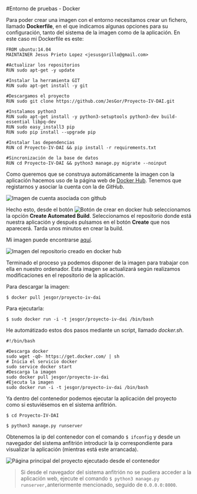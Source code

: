 #Entorno de pruebas - Docker

Para poder crear una imagen con el entorno necesitamos crear un fichero, llamado **Dockerfile**, en el que indicamos algunas opciones para su configuración, tanto del sistema de la imagen como de la aplicación. En este caso mi Dockerfile es este:

```
FROM ubuntu:14.04
MAINTAINER Jesus Prieto Lopez <jesusgorillo@gmail.com>

#Actualizar los repositorios
RUN sudo apt-get -y update

#Instalar la herramienta GIT
RUN sudo apt-get install -y git

#Descargamos el proyecto
RUN sudo git clone https://github.com/JesGor/Proyecto-IV-DAI.git

#Instalamos python3
RUN sudo apt-get install -y python3-setuptools python3-dev build-essential libpq-dev
RUN sudo easy_install3 pip
RUN sudo pip install --upgrade pip

#Instalar las dependencias
RUN cd Proyecto-IV-DAI && pip install -r requirements.txt

#Sincronización de la base de datos
RUN cd Proyecto-IV-DAI && python3 manage.py migrate --noinput
```

Como queremos que se construya automáticamente la imagen con la aplicación hacemos uso de la página web de [Docker Hub](https://hub.docker.com/). Tenemos que registarnos y asociar la cuenta con la de *GitHub*.

![Imagen de cuenta asociada con github](http://i1175.photobucket.com/albums/r628/jesusgorillo/cap1_zpsqovcohyp.png)

Hecho esto, desde el botón ![Botón de crear en docker hub](http://i1175.photobucket.com/albums/r628/jesusgorillo/cap2_zpsef99rhzi.png) seleccionamos la opción **Create Automated Build**. Seleccionamos el repositorio donde está nuestra aplicación y después pulsamos en el botón **Create** que nos aparecerá. Tarda unos minutos en crear la build.

Mi imagen puede encontrarse [aquí](https://hub.docker.com/r/jesgor/proyecto-iv-dai/).

![Imagen del repositorio creado en docker hub](http://i1175.photobucket.com/albums/r628/jesusgorillo/cap3_zpsfk6uho6v.png)

Terminado el proceso ya podemos disponer de la imagen para trabajar con ella en nuestro ordenador. Esta imagen se actualizará según realizamos modificaciones en el repositorio de la aplicación.

Para descargar la imagen:

`$ docker pull jesgor/proyecto-iv-dai`

Para ejecutarla:

`$ sudo docker run -i -t jesgor/proyecto-iv-dai /bin/bash`

He automátizado estos dos pasos mediante un script, llamado *docker.sh*.

```
#!/bin/bash

#Descarga docker
sudo wget -qO- https://get.docker.com/ | sh
# Inicia el servicio docker
sudo service docker start
#Descarga la imagen
sudo docker pull jesgor/proyecto-iv-dai
#Ejecuta la imagen
sudo docker run -i -t jesgor/proyecto-iv-dai /bin/bash 
```

Ya dentro del contenedor podemos ejecutar la aplicación del proyecto como si estuviésemos en el sistema anfitrión.

`$ cd Proyecto-IV-DAI`

`$ python3 manage.py runserver`

Obtenemos la ip del contenedor con el comando `$ ifconfig` y desde un navegador del sistema anfitrión introducir la ip correspondiente para visualizar la aplicación (mientras está este arrancada).

![Página principal del proyecto ejecutado desde el contenedor](http://i1175.photobucket.com/albums/r628/jesusgorillo/cap29_zpsdqzqw3bq.png)

> Si desde el navegador del sistema anfitrión no se pudiera acceder a la aplicación web, ejecute el comando `$ python3 manage.py runserver,`anteriormente mencionado, seguido de `0.0.0.0:8000`. 